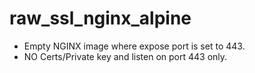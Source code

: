 # raw_ssl_nginx_alpine

- Empty NGINX image where expose port is set to 443. 
- NO Certs/Private key and listen on port 443 only. 
